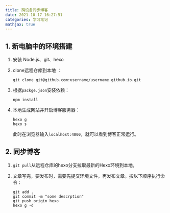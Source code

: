 ```yaml
---
title: 跨设备同步博客
date: 2021-10-17 16:27:51
categories: 学习笔记
mathjax: true
---
```


## 1. 新电脑中的环境搭建

1. 安装 Node.js、git、hexo

2. clone远程仓库到本地 ：

   ```
   git clone git@github.com:username/username.github.io.git
   ```

3. 根据`packge.json`安装依赖：

   ```
   npm install
   ```

4. 本地生成网站并开启博客服务器：

   ```
   hexo g 
   hexo s
   ```

   此时在浏览器输入`localhost:4000`，就可以看到博客正常运行。

## 2. 同步博客

1. `git pull`从远程仓库的hexo分支拉取最新的Hexo环境到本地，

2. 文章写完，要发布时，需要先提交环境文件，再发布文章。按以下顺序执行命令：

   ```
   git add .
   git commit -m "some descrption"
   git push origin hexo
   hexo g -d
   ```

   
